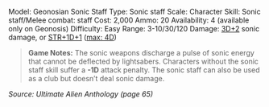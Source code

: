 Model: Geonosian Sonic Staff
Type: Sonic staff
Scale: Character
Skill: Sonic staff/Melee combat: staff
Cost: 2,000
Ammo: 20
Availability: 4 (available only on Geonosis)
Difficulty: Easy
Range: 3-10/30/120
Damage: <u>3D+2</u> sonic damage, or <u>STR+1D+1</u> (<u>max: 4D</u>)

> **Game Notes:**
> The sonic weapons discharge a pulse of sonic energy that cannot be deflected by lightsabers. Characters without the sonic staff skill suffer a **-1D** attack penalty. The sonic staff can also be used as a club but doesn’t deal sonic damage.

*Source: Ultimate Alien Anthology (page 65)*